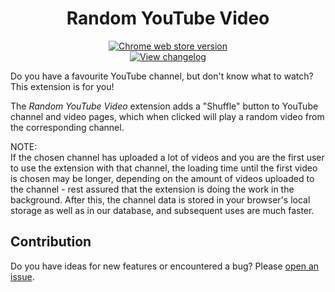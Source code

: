 <h1 align="center">Random YouTube Video</h1>

<p align="center">
<a href="https://chrome.google.com/webstore/detail/random-youtube-video/kijgnjhogkjodpakfmhgleobifempckf">
  <img src="https://img.shields.io/chrome-web-store/v/kijgnjhogkjodpakfmhgleobifempckf"
    alt="Chrome web store version"></a>
<br>
<a href="https://github.com/NikkelM/Random-YouTube-Video/tree/main/CHANGELOG.md">
  <img src="https://img.shields.io/badge/View-changelog-lightgrey"
    alt="View changelog"></a>
</p>

Do you have a favourite YouTube channel, but don't know what to watch? This extension is for you!

The *Random YouTube Video* extension adds a "Shuffle" button to YouTube channel and video pages, which when clicked will play a random video from the corresponding channel.

NOTE:<br>
If the chosen channel has uploaded a lot of videos and you are the first user to use the extension with that channel, the loading time until the first video is chosen may be longer, depending on the amount of videos uploaded to the channel - rest assured that the extension is doing the work in the background.
After this, the channel data is stored in your browser's local storage as well as in our database, and subsequent uses are much faster.

## Contribution

Do you have ideas for new features or encountered a bug? Please [open an issue](https://github.com/NikkelM/Random-YouTube-Video/issues/new/choose).